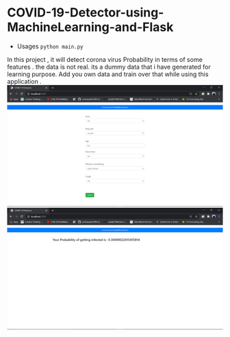 # COVID-19-Detector-using-MachineLearning-and-Flask
+ Usages `python main.py`

In this project , it will detect corona virus Probability in terms of some features . the data is not real. its a dummy data that i have generated for learning purpose. Add you own data and train over that while using this application . 
![..](image.png)
![..](image1.png)
